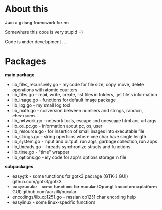 # About this
Just a golang framework for me

Somewhere this code is very stupid =)

Code is under development ...

# Packages
**main package**
- lib_files_recursively.go - my code for file size, copy, move, delete operations with atomic counters
- lib_files.go - read, write, create, list files in folders, get file's information
- lib_image.go - functions for default image package
- lib_log.go - my small log tool
- lib_math.go - conversion between numbers and strings, random, checksums
- lib_network.go - network tools, escape and unescape html and url args
- lib_os_pc.go - information about pc, os, user
- lib_resource.go - for insertion of small images into executable file 
- lib_strings.go - string opertions where one char have single length
- lib_system.go - input and output, run args, garbage collection, run apps
- lib_threads.go - threads synchronize structs and functions
- lib_time.go - "time" wrapper
- lib_options.go - my code for app's options storage in file

**subpackages**
- easygtk - some functions for gotk3 package (GTK-3 GUI) github.com/gotk3/gotk3
- easynucular - some functions for nucular (Opengl-based crossplatform GUI) github.com/aarzilli/nucular
- encodings/lib_cp1251.go - russian cp1251 char encoding help
- easylinux - some linux-specific functions
